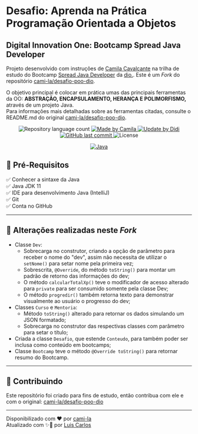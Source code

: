 # Desafio: Aprenda na Prática Programação Orientada a Objetos

## Digital Innovation One: Bootcamp Spread Java Developer

Projeto desenvolvido com instruções de [Camila Cavalcante] na trilha de estudo do Bootcamp [Spread Java Developer] da [dio.].
Este é um *Fork* do repositório [cami-la/desafio-poo-dio].
 
O objetivo principal é colocar em prática umas das principais ferramentas da OO:
**ABSTRAÇÃO, ENCAPSULAMENTO, HERANÇA E POLIMORFISMO,** através de um projeto Java.  
Para informações mais detalhadas sobre as ferramentas citadas, consulte o README.md do original [cami-la/desafio-poo-dio].


<p align="center">
	<img alt="Repository language count" src="https://img.shields.io/github/languages/count/didifive/desafio-poo-dio">
	<a href="https://www.linkedin.com/in/cami-la/">
		<img alt="Made by Camila" src="https://img.shields.io/badge/made%20by-Camila-blue">
	</a>
    <a href="https://www.linkedin.com/in/luis-carlos-zancanela/">
		<img alt="Update by Didi" src="https://img.shields.io/badge/update%20by-Didi-green">
	</a>
	<a href="https://github.com/didifive/desafio-poo-dio/commits/master">
		<img alt="GitHub last commit" src="https://img.shields.io/github/last-commit/didifive/desafio-poo-dio?color=blue">
	</a>
	<img alt="License" src="https://img.shields.io/badge/license-MIT-brightgreen?color=blue">
</p>

<p align="center">
	<a href="https://dev.java/">
	  <img alt="Java" src="https://img.shields.io/static/v1?color=red&label=Dev&message=Java&style=for-the-badge&logo=Java">
	</a>
</p>


## 🛑 Pré-Requisitos
✅ Conhecer a sintaxe da Java  
✅ Java JDK 11  
✅ IDE para desenvolvimento Java (IntelliJ)  
✅ Git  
✅ Conta no GitHub

---

## 🔧 Alterações realizadas neste *Fork*
* Classe `Dev`:
  * Sobrecarga no construtor, criando a opção de parâmetro para receber o nome do "dev", assim não necessita de utilizar o `setNome()` para setar nome pela primeira vez;
  * Sobrescrita, `@Override`, do método `toString()` para montar um padrão de retorno das informações do dev;
  * O método `calcularTotalXp()` teve o modificador de acesso alterado para `private` para ser consumido somente pela classe Dev;
  * O método `progredir()` também retorna texto para demonstrar visualmente ao usuário o progresso do dev;
* Classes `Curso` e `Mentoria`:
  * Método `toString()` alterado para retornar os dados simulando um JSON formatado;
  * Sobrecarga no construtor das respectivas classes com parâmetro para setar o título;
* Criada a classe `Desafio`, que estende `Conteudo`, para também poder ser inclusa como conteúdo em bootcamps;
* Classe `Bootcamp` teve o método `@Override toString()` para retornar resumo do Bootcamp.

---

## 🤝 Contribuindo 
Este repositório foi criado para fins de estudo, então contribua com ele e com o original: [cami-la/desafio-poo-dio]

---

Disponibilizado com ♥ por [cami-la]  
Atualizado com ✨👀 por [Luis Carlos]

[Camila Cavalcante]: https://github.com/cami-la
[cami-la]: https://www.linkedin.com/in/cami-la/
[cami-la/desafio-poo-dio]: https://github.com/cami-la/desafio-poo-dio
[dio.]: https://dio.me/
[Luis Carlos]: https://www.linkedin.com/in/luis-carlos-zancanela/
[Spread Java Developer]: https://web.dio.me/track/spread-java-developer